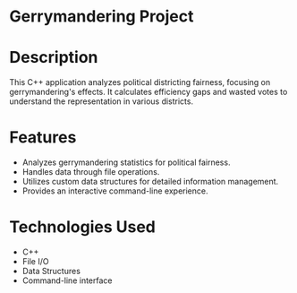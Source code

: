 # Gerrymandering Project
# Description
This C++ application analyzes political districting fairness, focusing on gerrymandering's effects. It calculates efficiency gaps and wasted votes to understand the representation in various districts.

# Features
- Analyzes gerrymandering statistics for political fairness.
- Handles data through file operations.
- Utilizes custom data structures for detailed information management.
- Provides an interactive command-line experience.

# Technologies Used
- C++
- File I/O
- Data Structures
- Command-line interface
